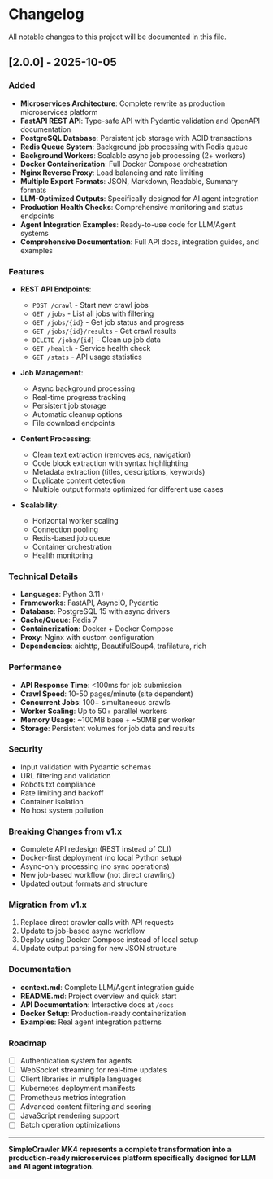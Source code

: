 # Changelog

All notable changes to this project will be documented in this file.

## [2.0.0] - 2025-10-05

### Added
- **Microservices Architecture**: Complete rewrite as production microservices platform
- **FastAPI REST API**: Type-safe API with Pydantic validation and OpenAPI documentation
- **PostgreSQL Database**: Persistent job storage with ACID transactions
- **Redis Queue System**: Background job processing with Redis queue
- **Background Workers**: Scalable async job processing (2+ workers)
- **Docker Containerization**: Full Docker Compose orchestration
- **Nginx Reverse Proxy**: Load balancing and rate limiting
- **Multiple Export Formats**: JSON, Markdown, Readable, Summary formats
- **LLM-Optimized Outputs**: Specifically designed for AI agent integration
- **Production Health Checks**: Comprehensive monitoring and status endpoints
- **Agent Integration Examples**: Ready-to-use code for LLM/Agent systems
- **Comprehensive Documentation**: Full API docs, integration guides, and examples

### Features
- **REST API Endpoints**: 
  - `POST /crawl` - Start new crawl jobs
  - `GET /jobs` - List all jobs with filtering
  - `GET /jobs/{id}` - Get job status and progress  
  - `GET /jobs/{id}/results` - Get crawl results
  - `DELETE /jobs/{id}` - Clean up job data
  - `GET /health` - Service health check
  - `GET /stats` - API usage statistics

- **Job Management**:
  - Async background processing
  - Real-time progress tracking
  - Persistent job storage
  - Automatic cleanup options
  - File download endpoints

- **Content Processing**:
  - Clean text extraction (removes ads, navigation)
  - Code block extraction with syntax highlighting
  - Metadata extraction (titles, descriptions, keywords)
  - Duplicate content detection
  - Multiple output formats optimized for different use cases

- **Scalability**:
  - Horizontal worker scaling
  - Connection pooling
  - Redis-based job queue
  - Container orchestration
  - Health monitoring

### Technical Details
- **Languages**: Python 3.11+
- **Frameworks**: FastAPI, AsyncIO, Pydantic
- **Database**: PostgreSQL 15 with async drivers
- **Cache/Queue**: Redis 7
- **Containerization**: Docker + Docker Compose
- **Proxy**: Nginx with custom configuration
- **Dependencies**: aiohttp, BeautifulSoup4, trafilatura, rich

### Performance
- **API Response Time**: <100ms for job submission
- **Crawl Speed**: 10-50 pages/minute (site dependent)
- **Concurrent Jobs**: 100+ simultaneous crawls
- **Worker Scaling**: Up to 50+ parallel workers
- **Memory Usage**: ~100MB base + ~50MB per worker
- **Storage**: Persistent volumes for job data and results

### Security
- Input validation with Pydantic schemas
- URL filtering and validation
- Robots.txt compliance
- Rate limiting and backoff
- Container isolation
- No host system pollution

### Breaking Changes from v1.x
- Complete API redesign (REST instead of CLI)
- Docker-first deployment (no local Python setup)
- Async-only processing (no sync operations)  
- New job-based workflow (not direct crawling)
- Updated output formats and structure

### Migration from v1.x
1. Replace direct crawler calls with API requests
2. Update to job-based async workflow
3. Deploy using Docker Compose instead of local setup
4. Update output parsing for new JSON structure

### Documentation
- **context.md**: Complete LLM/Agent integration guide
- **README.md**: Project overview and quick start
- **API Documentation**: Interactive docs at `/docs`
- **Docker Setup**: Production-ready containerization
- **Examples**: Real agent integration patterns

### Roadmap
- [ ] Authentication system for agents
- [ ] WebSocket streaming for real-time updates  
- [ ] Client libraries in multiple languages
- [ ] Kubernetes deployment manifests
- [ ] Prometheus metrics integration
- [ ] Advanced content filtering and scoring
- [ ] JavaScript rendering support
- [ ] Batch operation optimizations

---

**SimpleCrawler MK4 represents a complete transformation into a production-ready microservices platform specifically designed for LLM and AI agent integration.**
